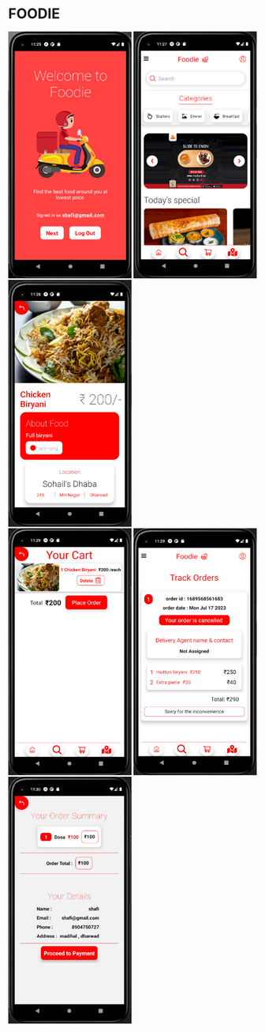 # FOODIE

<div style="justify-content: center;align-items:center;">
  <img src="./assets/welcome.png" width="250" height="500">
  <img src="./assets/mainpage.png" width="250" height="500">
  <img src="./assets/card.png" width="250" height="500">
</div>

<div style="">
  <img src="./assets/cart.png" width="250" height="500">
  <img src="./assets/track.png" width="250" height="500">
  <img src="./assets/payment.png" width="250" height="500">
</div>
